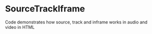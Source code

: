 # SourceTrackIframe
Code demonstrates how source, track and inframe works in audio and video in HTML
